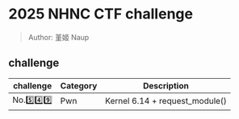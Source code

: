 # 2025 NHNC CTF challenge
> Author: 堇姬 Naup

## challenge
| challenge | Category | Description |
|-----------|----------|-------------|
| No.5️⃣4️⃣9️⃣ | Pwn | Kernel 6.14 + request_module() |
